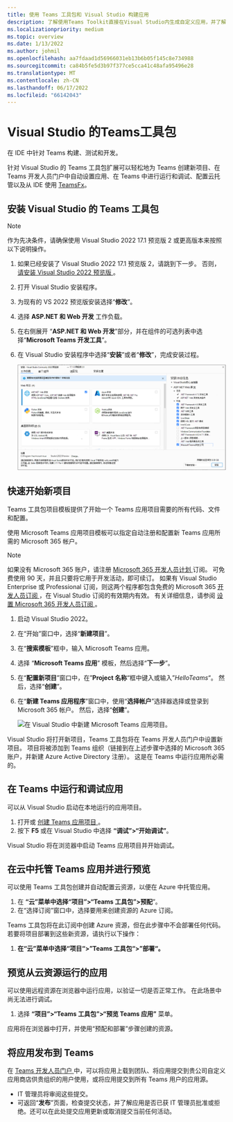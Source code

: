 ```yaml
---
title: 使用 Teams 工具包和 Visual Studio 构建应用
description: 了解使用Teams Toolkit直接在Visual Studio内生成自定义应用，并了解如何在Visual Studio中配置应用、验证应用等
ms.localizationpriority: medium
ms.topic: overview
ms.date: 1/13/2022
ms.author: johmil
ms.openlocfilehash: aa7fdaad1d56966031eb13b6b05f145c8e734988
ms.sourcegitcommit: ca84b5fe5d3b97f377ce5cca41c48afa95496e28
ms.translationtype: MT
ms.contentlocale: zh-CN
ms.lasthandoff: 06/17/2022
ms.locfileid: "66142043"
---
```

# <a name="teams-toolkit-for-visual-studio"></a>Visual Studio 的Teams工具包

在 IDE 中针对 Teams 构建、测试和开发。

针对 Visual Studio 的 Teams 工具包扩展可以轻松地为 Teams 创建新项目、在 Teams 开发人员门户中自动设置应用、在 Teams 中进行运行和调试、配置云托管以及从 IDE 使用 [TeamsFx](https://github.com/OfficeDev/teamsfx)。

## <a name="install-teams-toolkit-for-visual-studio"></a>安装 Visual Studio 的 Teams 工具包

>[!NOTE]
> 作为先决条件，请确保使用 Visual Studio 2022 17.1 预览版 2 或更高版本来按照以下说明操作。

1. 如果已经安装了 Visual Studio 2022 17.1 预览版 2，请跳到下一步。 否则，[ 请安装 Visual Studio 2022 预览版 ](https://visualstudio.microsoft.com/vs/preview/)。
2. 打开 Visual Studio 安装程序。
3. 为现有的 VS 2022 预览版安装选择“**修改**”。
4. 选择 **ASP.NET 和 Web 开发** 工作负载。
5. 在右侧展开 “**ASP.NET 和 Web 开发**”部分，并在组件的可选列表中选择“**Microsoft Teams 开发工具**”。
6. 在 Visual Studio 安装程序中选择“**安装**”或者“**修改**”，完成安装过程。

   ![在安装的 Visual Studio 安装程序中选择 Microsoft Teams 开发工具。](images/teams-development-tools-vs-installer.png)

## <a name="get-started-quickly-with-a-new-project"></a>快速开始新项目

Teams 工具包项目模板提供了开始一个 Teams 应用项目需要的所有代码、文件和配置。

使用 Microsoft Teams 应用项目模板可以指定自动注册和配置新 Teams 应用所需的 Microsoft 365 帐户。

> [!NOTE]
> 如果没有 Microsoft 365 账户，请注册 [ Microsoft 365 开发人员计划 ](https://developer.microsoft.com/microsoft-365/dev-program) 订阅。 可免费使用 90 天，并且只要将它用于开发活动，即可续订。 如果有 Visual Studio Enterprise 或 Professional 订阅，则这两个程序都包含免费的 Microsoft 365 [ 开发人员订阅 ](https://aka.ms/MyVisualStudioBenefits)，在 Visual Studio 订阅的有效期内有效。 有关详细信息，请参阅 [ 设置 Microsoft 365 开发人员订阅 ](/office/developer-program/office-365-developer-program-get-started)。

1. 启动 Visual Studio 2022。
1. 在“开始”窗口中，选择“**新建项目**”。
1. 在“**搜索模板**”框中，输入 Microsoft Teams 应用。
1. 选择 “**Microsoft Teams 应用**” 模板，然后选择“**下一步**”。
1. 在“**配置新项目**”窗口中，在”**Project 名称**“框中键入或输入”_HelloTeams_“。 然后，选择“**创建**”。
1. 在“**新建 Teams 应用程序**”窗口中，使用“**选择帐户**”选择器选择或登录到 Microsoft 365 帐户。 然后，选择“**创建**”。

   ![在 Visual Studio 中新建 Microsoft Teams 应用项目。](images/teams-toolkit-vs-new-project.png)

Visual Studio 将打开新项目，Teams 工具包将在 Teams 开发人员门户中设置新项目。 项目将被添加到 Teams 组织（链接到在上述步骤中选择的 Microsoft 365 账户，并新建 Azure Active Directory 注册）。 这是在 Teams 中运行应用所必需的。

## <a name="run-and-debug-your-app-in-teams"></a>在 Teams 中运行和调试应用

可以从 Visual Studio 启动在本地运行的应用项目。

1. 打开或 [ 创建 Teams 应用项目 ](#get-started-quickly-with-a-new-project)。
2. 按下 **F5** 或在 Visual Studio 中选择 **“调试”>“开始调试”**。

Visual Studio 将在浏览器中启动 Teams 应用项目并开始调试。

## <a name="host-your-teams-app-in-the-cloud-and-preview-it"></a>在云中托管 Teams 应用并进行预览

可以使用 Teams 工具包创建并自动配置云资源，以便在 Azure 中托管应用。

1. 在 **“云”菜单中选择“项目”>“Teams 工具包”>预配**”。
2. 在“选择订阅”窗口中，选择要用来创建资源的 Azure 订阅。

Teams 工具包将在此订阅中创建 Azure 资源，但在此步骤中不会部署任何代码。 若要将项目部署到这些新资源，请执行以下操作：

1. **在“云”菜单中选择“项目“>”Teams 工具包“>”部署“。**

## <a name="preview-your-app-running-from-cloud-resources"></a>预览从云资源运行的应用

可以使用远程资源在浏览器中运行应用，以验证一切是否正常工作。 在此场景中尚无法进行调试。

1. 选择 **“项目”>“Teams 工具包”>“预览 Teams 应用”** 菜单。

应用将在浏览器中打开，并使用“预配和部署”步骤创建的资源。

## <a name="publish-your-app-to-teams"></a>将应用发布到 Teams

在 [ Teams 开发人员门户 ](https://dev.teams.microsoft.com/home) 中，可以将应用上载到团队、将应用提交到贵公司自定义应用商店供贵组织的用户使用，或将应用提交到所有 Teams 用户的应用源。

- IT 管理员将审阅这些提交。
- 可返回“**发布**”页面，检查提交状态，并了解应用是否已获 IT 管理员批准或拒绝。还可以在此处提交应用更新或取消提交当前任何活动。
